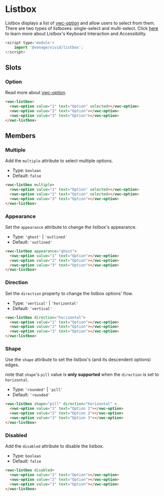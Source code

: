 # Listbox

Listbox displays a list of [vwc-option](../../components/option) and allow users to select from them.
There are two types of listboxes: single-select and multi-select.
Click [here](https://www.w3.org/WAI/ARIA/apg/patterns/listbox) to learn more about Listbox's Keyboard Interaction and Accessibility.

```js
<script type='module'>
    import '@vonage/vivid/listbox';
</script>
```

## Slots

### Option

Read more about [vwc-option](../../components/option).

```html preview
<vwc-listbox>
  <vwc-option value="1" text="Option" selected></vwc-option>
  <vwc-option value="2" text="Option"></vwc-option>
  <vwc-option value="3" text="Option"></vwc-option>
</vwc-listbox>
```

## Members

### Multiple

Add the `multiple` attribute to select multiple options.

- Type: `boolean`
- Default: `false`

```html preview
<vwc-listbox multiple>
  <vwc-option value="1" text="Option" selected></vwc-option>
  <vwc-option value="2" text="Option" selected></vwc-option>
  <vwc-option value="3" text="Option"></vwc-option>
</vwc-listbox>
```

### Appearance

Set the `appearance` attribute to change the listbox's appearance.

- Type: `'ghost'` | `'outlined'`
- Default: `'outlined'`

```html preview
<vwc-listbox appearance="ghost">
  <vwc-option value="1" text="Option"></vwc-option>
  <vwc-option value="2" text="Option"></vwc-option>
  <vwc-option value="3" text="Option"></vwc-option>
</vwc-listbox>
```

### Direction

Set the `direction` property to change the listbox options' flow.

- Type: `'vertical'` | `'horizontal'`
- Default: `'vertical'`

```html preview
<vwc-listbox direction="horizontal">
  <vwc-option value="1" text="Option"></vwc-option>
  <vwc-option value="2" text="Option"></vwc-option>
  <vwc-option value="3" text="Option"></vwc-option>
</vwc-listbox>
```

### Shape

Use the `shape` attribute to set the listbox's (and its descendent options) edges.

note that `shape`'s `pill` value is **only supported** when the `direction` is set to `horizontal`.

- Type: `'rounded'` | `'pill'`
- Default: `'rounded'`

```html preview
<vwc-listbox shape="pill" direction="horizontal" >
  <vwc-option value="1" text="Option 1"></vwc-option>
  <vwc-option value="2" text="Option 2"></vwc-option>
  <vwc-option value="3" text="Option 3"></vwc-option>
</vwc-listbox>
```

### Disabled

Add the `disabled` attribute to disable the listbox.

- Type: `boolean`
- Default: `false`

```html preview
<vwc-listbox disabled>
  <vwc-option value="1" text="Option"></vwc-option>
  <vwc-option value="2" text="Option"></vwc-option>
  <vwc-option value="3" text="Option"></vwc-option>
</vwc-listbox>
```
